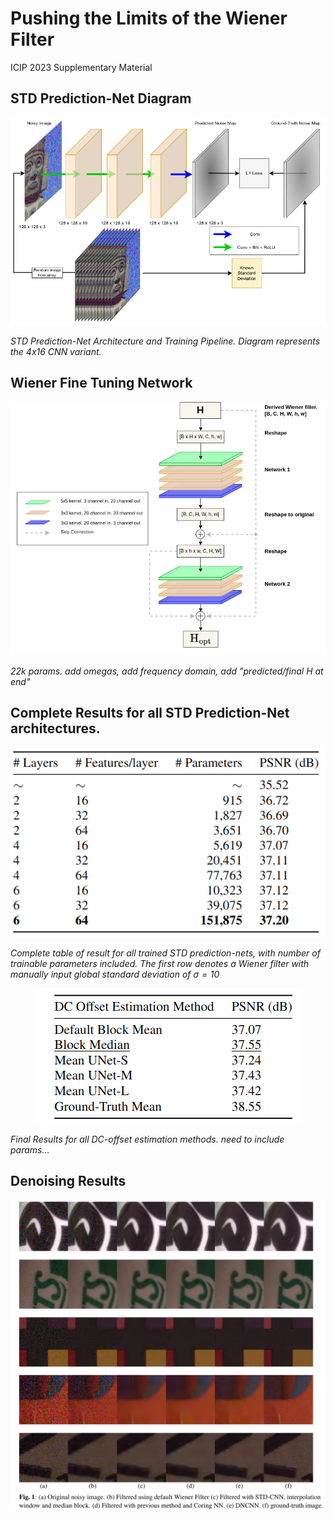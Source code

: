 # Pushing the Limits of the Wiener Filter 
ICIP 2023 Supplementary Material


## STD Prediction-Net Diagram
<p align="center">
  <img src=draw_uio_final.drawio_correctlegend.png>
</p>

*STD Prediction-Net Architecture and Training Pipeline. Diagram represents the 4x16 CNN variant.*

## Wiener Fine Tuning Network
<p align="center">
  <img src=wiener_diagram.png>
</p>

*22k params. add omegas, add frequency domain, add "predicted/final H at end"*
## Complete Results for all STD Prediction-Net architectures.

<p align="center">
  <img src=std_nets.png>
</p>

*Complete table of result for all trained STD prediction-nets, with number of trainable parameters included. The first row denotes a Wiener filter with manually input global standard deviation of $\sigma = 10$*

<p align="center">
  <img src=mean_im_with_gt.png>
</p>

*Final Results for all DC-offset estimation methods. need to include params...*

## Denoising Results
<p align="center">
  <img src=mosaic_1-1.png>
</p>

